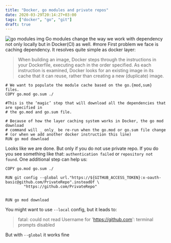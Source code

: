```yaml
---
title: "Docker, go modules and private repos"
date: 2020-03-29T20:14:27+03:00
tags: ["docker", "go", "git"]
draft: true
---
```

![go modules img](/img/go-mod.png)
Go modules change the way we work with dependency not only locally but in Docker(CI) as well.
#more
First problem we face is caching dependency. It resolves quite simple as docker layer:
> When building an image, Docker steps through the instructions in your Dockerfile, executing each in the order specified. As each instruction is examined, Docker looks for an existing image in its cache that it can reuse, rather than creating a new (duplicate) image.

```
# We want to populate the module cache based on the go.{mod,sum} files.
COPY go.mod go.sum ./

#This is the ‘magic’ step that will download all the dependencies that are specified in
# the go.mod and go.sum file.

# Because of how the layer caching system works in Docker, the go mod download
# command will _ only_ be re-run when the go.mod or go.sum file change
# (or when we add another docker instruction this line)
RUN go mod download 
```

Looks like we are done. But only if you do not use private repo. If you do you see something like that: `authentication failed` or `repository not found`.
One additional step can help us:
```
COPY go.mod go.sum ./

RUN git config --global url."https://${GITHUB_ACCESS_TOKEN}:x-oauth-basic@github.com/PrivateRepo".insteadOf \
        "https://github.com/PrivateRepo"


RUN go mod download
```

You might want to use `--local` config, but it leads to:
>fatal: could not read Username for 'https://github.com': terminal prompts disabled

But with `--global` it works fine
